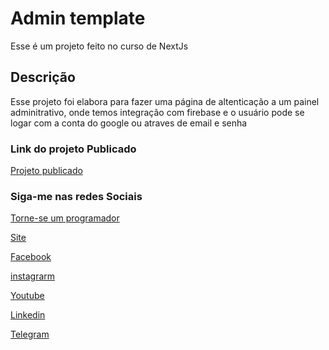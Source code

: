 # Admin template

Esse é um projeto feito no curso de NextJs

## Descrição

Esse projeto foi elabora para fazer uma página de altenticação a um painel adminitrativo, onde temos integração com firebase e o usuário pode se logar com a conta do google ou atraves de email e senha

### Link do projeto Publicado

[Projeto publicado](https://curso-next-admin-template.vercel.app/)


### Siga-me nas redes Sociais
[Torne-se um programador](https://www.sobrinhodev.com.br/programador-do-zero)

[Site](https://www.sobrinhodev.com.br/)

[Facebook](https://www.facebook.com/sobrinhodev/)

[instagrarm](https://www.instagram.com/sobrinhodev/)

[Youtube](https://www.youtube.com/@sobrinhodev)

[Linkedin](https://www.linkedin.com/in/rodrigolbsouza/)

[Telegram](https://t.me/sobrinhodev/)
